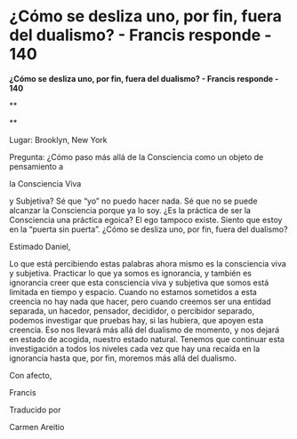 # ¿Cómo se desliza uno, por fin, fuera del dualismo? - Francis responde - 140

**&iquest;C&oacute;mo se desliza uno, por fin, fuera del dualismo? - Francis responde - 140**

**

**

Lugar: Brooklyn, New York

Pregunta: &iquest;C&oacute;mo paso m&aacute;s all&aacute; de la Consciencia como un objeto de pensamiento a 

la Consciencia Viva

 y Subjetiva? S&eacute; que &ldquo;yo&rdquo; no puedo hacer nada. S&eacute; que no se puede alcanzar la Consciencia porque ya lo soy. &iquest;Es la pr&aacute;ctica de ser la Consciencia una pr&aacute;ctica egoica? El ego tampoco existe. Siento que estoy en la &ldquo;puerta sin puerta&rdquo;. &iquest;C&oacute;mo se desliza uno, por fin, fuera del dualismo?

Estimado Daniel,

Lo que est&aacute; percibiendo estas palabras ahora mismo es la consciencia viva y subjetiva. Practicar lo que ya somos es ignorancia, y tambi&eacute;n es ignorancia creer que esta consciencia viva y subjetiva que somos est&aacute; limitada en tiempo y espacio. Cuando no estamos sometidos a esta creencia no hay nada que hacer, pero cuando creemos ser una entidad separada, un hacedor, pensador, decididor, o percibidor separado, podemos investigar que pruebas hay, si las hubiera, que apoyen esta creencia. Eso nos llevar&aacute; m&aacute;s all&aacute; del dualismo de momento, y nos dejar&aacute; en estado de acogida, nuestro estado natural. Tenemos que continuar esta investigaci&oacute;n a todos los niveles cada vez que hay una reca&iacute;da en la ignorancia hasta que, por fin, moremos m&aacute;s all&aacute; del dualismo.

Con afecto, 

Francis

Traducido por 

Carmen Areitio

